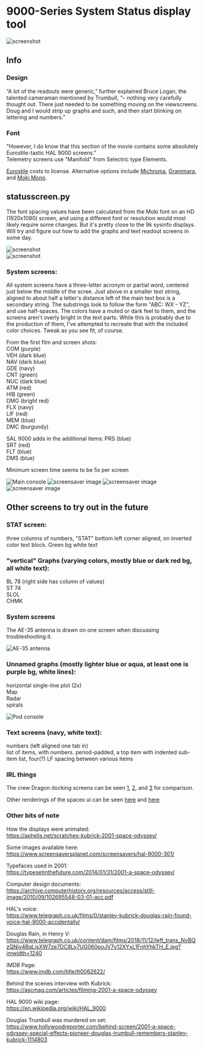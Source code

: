 # 9000-Series System Status display tool

![screenshot](9k-31.png)  

## Info 
### Design 

“A lot of the readouts were generic,” further explained Bruce Logan, the talented cameraman mentioned by Trumbull, “– nothing very carefully thought out. There just needed to be something moving on the viewscreens. Doug and I would strip up graphs and such, and then start blinking on lettering and numbers.” 

### Font  

"However, I do know that this section of the movie contains some absolutely Eurostile-tastic HAL 9000 screens."  
Telemetry screens use "Manifold" from Selectric type Elements.  

[Eurostile](https://www.myfonts.com/fonts/linotype/eurostile/bold-extended-2-63893/) costs to license.  Alternative options include [Michroma](https://fonts.google.com/specimen/Michroma), [Grammara](https://fonts2u.com/grammara-normal.font), and [Moki Mono](https://www.myfonts.com/fonts/facetype/moki/mono/).  

## statusscreen.py
The font spacing values have been calculated from the Moki font on an HD (1920x1080) screen, and using a different font or resolution would most likely require some changes.  But it's pretty close to the 9k sysinfo displays.  Will try and figure out how to add the graphs and text readout screens in some day. 

![screenshot](9k-11.png)  
![screenshot](9k-21.png)  

### System screens:
All system screens have a three-letter acronym or partial word, centered just below the middle of the scree.  Just above in a smaller text string, aligned to about half a letter's distance left of the main text box is a secondary string.  The substrings look to follow the form "ABC: WX - YZ", and use half-spaces.  The colors have a muted or dark feel to them, and the screens aren't overly bright in the text parts.  While this is probably due to the production of them, I've attempted to recreate that with the included color choices.  Tweak as you see fit, of course. 

From the first film and screen shots:  
COM (purple)  
VEH (dark blue)  
NAV (dark blue)  
GDE (navy)  
CNT (green)  
NUC (dark blue)  
ATM (red)  
HIB (green)  
DMG (bright red)  
FLX (navy)  
LIF (red)  
MEM (blue)  
DMC (burgundy)  

SAL 9000 adds in the additional items:
PRS (blue)  
SRT (red)  
FLT (blue)  
DMS (blue)  

Minimum screen time seems to be 5s per screen

![Main console](9k-octodisplay.png)
![screensaver image](hal-9000-1.png)
![screensaver image](hal-9000-2.png)
![screensaver image](hal-9000-3.png)

## Other screens to try out in the future

### STAT screen: 
three columns of numbers,
"STAT" bottom left corner aligned, on inverted color text block. Green bg white text


### "vertical" Graphs (varying colors, mostly blue or dark red bg, all white text):
BL 78 (right side has column of values)  
ST 74  
SLOL  
CHMK  

### System screens
The AE-35 antenna is drawn on one screen when discussing troubleshooting it.

![AE-35 antenna](hal9k-display.jpg)  

### Unnamed graphs (mostly lighter blue or aqua, at least one is purple bg, white lines):
horizontal single-line plot (2x)  
Map  
Radar  
spirals  

![Pod console](HAL9000-COM-scratches.jpg)  

### Text screens (navy, white text):
numbers (left aligned one tab in)  
list of items, with numbers.  period-padded, a top item with indented sub-item list, four(?) LF spacing between various items

### IRL things

The crew Dragon docking screens can be seen [1](https://github.com/el-tocino/9000-series/blob/default/crewdragon-docking%20screens.png), [2](https://github.com/el-tocino/9000-series/blob/default/crewdragon-docking%20screens2.png), and [3](https://github.com/el-tocino/9000-series/blob/default/crewdragon-docking%20screens3.png) for comparison.

Other renderings of the spacex ui can be seen [here](https://www.designnews.com/sites/designnews.com/files/Design%20News/Dan%20Carney%20SpaceX%20Crew%20Dragon%20display_0.jpg) and [here](https://techcrunch.com/wp-content/uploads/2020/05/Screen-Shot-2020-05-30-at-5.06.14-PM.jpg)

### Other bits of note

How the displays were animated:  
https://aphelis.net/scratches-kubrick-2001-space-odyssey/  
  
Some images available here:  
https://www.screensaversplanet.com/screensavers/hal-9000-301/  
  
Typefaces used in 2001:  
https://typesetinthefuture.com/2014/01/31/2001-a-space-odyssey/  

Computer design documents:  
https://archive.computerhistory.org/resources/access/still-image/2010/09/102695548-03-01-acc.pdf  

HAL's voice:  
https://www.telegraph.co.uk/films/0/stanley-kubrick-douglas-rain-found-voice-hal-9000-accidentally/  
  
Douglas Rain, in Henry V:  
https://www.telegraph.co.uk/content/dam/films/2018/11/12/left_trans_NvBQzQNjv4BqLisXW7ze7DC8Ly7UG060poJV7v12XYxL1FnhYhkTH_E.jpg?imwidth=1240  
  
IMDB Page:  
https://www.imdb.com/title/tt0062622/   
  
Behind the scenes interview with Kubrick:  
https://ascmag.com/articles/filming-2001-a-space-odyssey  
  
HAL 9000 wiki page:  
https://en.wikipedia.org/wiki/HAL_9000  
  
Douglas Trumbull was murdered on set:  
https://www.hollywoodreporter.com/behind-screen/2001-a-space-odyssey-special-effects-pioneer-douglas-trumbull-remembers-stanley-kubrick-1114803  

  
